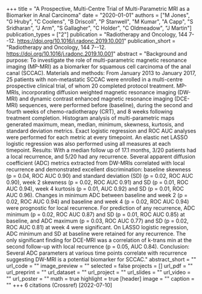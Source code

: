 +++
title = "A Prospective, Multi-Centre Trial of Multi-Parametric MRI as a Biomarker in Anal Carcinoma"
date = "2020-01-01"
authors = ["M Jones", "G Hruby", "C Coolens", "B Driscoll", "P Stanwell", "M Kumar", "A Capp", "S Sridharan", "J Arm", "S Gallagher", "C Holder", "C Oldmeadow", "J Martin"]
publication_types = ["2"]
publication = "Radiotherapy and Oncology, 144 7--12. https://doi.org/10.1016/j.radonc.2019.10.001"
publication_short = "Radiotherapy and Oncology, 144 7--12. https://doi.org/10.1016/j.radonc.2019.10.001"
abstract = "Background and purpose: To investigate the role of multi-parametric magnetic resonance imaging (MP-MRI) as a biomarker for squamous cell carcinoma of the anal canal (SCCAC). Materials and methods: From January 2013 to January 2017, 25 patients with non-metastatic SCCAC were enrolled in a multi-centre prospective clinical trial, of whom 20 completed protocol treatment. MP-MRIs, incorporating diffusion weighted magnetic resonance imaging (DW-MRI) and dynamic contrast enhanced magnetic resonance imaging (DCE-MRI) sequences, were performed before (baseline), during the second and fourth weeks of chemo-radiotherapy (CRT), and 8 weeks following treatment completion. Histogram analysis of multi-parametric maps generated maximum, mean, median, minimum, skewness, kurtosis, and standard deviation metrics. Exact logistic regression and ROC AUC analyses were performed for each metric at every timepoint. An elastic net LASSO logistic regression was also performed using all measures at each timepoint. Results: With a median follow up of 17.1 months, 3/20 patients had a local recurrence, and 5/20 had any recurrence. Several apparent diffusion coefficient (ADC) metrics extracted from DW-MRIs correlated with local recurrence and demonstrated excellent discrimination: baseline skewness (p = 0.04, ROC AUC 0.90) and standard deviation (SD) (p = 0.02, ROC AUC 0.90), week 2 skewness (p = 0.02, ROC AUC 0.91) and SD (p = 0.01, ROC AUC 0.94), week 4 kurtosis (p = 0.01, AUC 0.92) and SD (p = 0.01, ROC AUC 0.96). Changes in minimum ADC between baseline and week 2 (p = 0.02, ROC AUC 0.94) and baseline and week 4 (p = 0.02, ROC AUC 0.94) were prognostic for local recurrence. For prediction of any recurrence, ADC minimum (p = 0.02, ROC AUC 0.87) and SD (p = 0.01, ROC AUC 0.85) at baseline, and ADC maximum (p = 0.03, ROC AUC 0.77) and SD (p = 0.02, ROC AUC 0.81) at week 4 were significant. On LASSO logistic regression, ADC minimum and SD at baseline were retained for any recurrence. The only significant finding for DCE-MRI was a correlation of k-trans min at the second follow-up with local recurrence (p = 0.05, AUC 0.84). Conclusion: Several ADC parameters at various time points correlate with recurrence suggesting DW-MRI is a potential biomarker for SCCAC."
abstract_short = ""
url_code = ""
image_preview = ""
selected = false
projects = []
url_pdf = ""
url_preprint = ""
url_dataset = ""
url_project = ""
url_slides = ""
url_video = ""
url_poster = ""
math = true
highlight = true
[header]
image = ""
caption = ""
+++
6 citations (Crossref) [2022-07-10]
